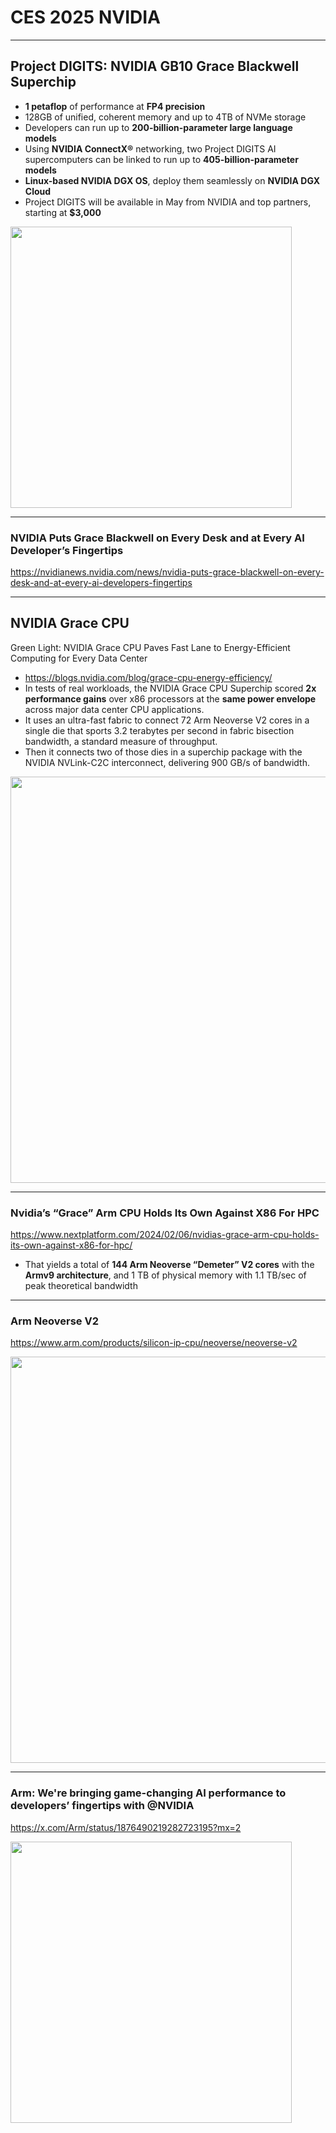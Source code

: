 # CES 2025 NVIDIA

---
## Project DIGITS: NVIDIA GB10 Grace Blackwell Superchip
* **1 petaflop** of performance at **FP4 precision**
* 128GB of unified, coherent memory and up to 4TB of NVMe storage
* Developers can run up to **200-billion-parameter large language models**
* Using **NVIDIA ConnectX®** networking, two Project DIGITS AI supercomputers can be linked to run up to **405-billion-parameter models**
* **Linux-based NVIDIA DGX OS**, deploy them seamlessly on **NVIDIA DGX Cloud**
* Project DIGITS will be available in May from NVIDIA and top partners, starting at **$3,000**

<img src="https://github.com/user-attachments/assets/926a0963-1248-4a10-a49f-961c836bf46d" width=450>

---
### NVIDIA Puts Grace Blackwell on Every Desk and at Every AI Developer’s Fingertips
https://nvidianews.nvidia.com/news/nvidia-puts-grace-blackwell-on-every-desk-and-at-every-ai-developers-fingertips

---
## NVIDIA Grace CPU
Green Light: NVIDIA Grace CPU Paves Fast Lane to Energy-Efficient Computing for Every Data Center
* https://blogs.nvidia.com/blog/grace-cpu-energy-efficiency/
* In tests of real workloads, the NVIDIA Grace CPU Superchip scored **2x performance gains** over x86 processors at the **same power envelope** across major data center CPU applications.
* It uses an ultra-fast fabric to connect 72 Arm Neoverse V2 cores in a single die that sports 3.2 terabytes per second in fabric bisection bandwidth, a standard measure of throughput.
* Then it connects two of those dies in a superchip  package with the NVIDIA NVLink-C2C interconnect, delivering 900 GB/s of bandwidth.

<img src="https://github.com/user-attachments/assets/4fa0bf21-5de3-40df-aefe-73ebeb44fe20" width=650>

---
### Nvidia’s “Grace” Arm CPU Holds Its Own Against X86 For HPC
https://www.nextplatform.com/2024/02/06/nvidias-grace-arm-cpu-holds-its-own-against-x86-for-hpc/
* That yields a total of **144 Arm Neoverse “Demeter” V2 cores** with the **Armv9 architecture**, and 1 TB of physical memory with 1.1 TB/sec of peak theoretical bandwidth

---
### Arm Neoverse V2
https://www.arm.com/products/silicon-ip-cpu/neoverse/neoverse-v2

<img src="https://github.com/user-attachments/assets/c874d702-f74d-425c-a7d1-b20fce9bb6d8" width=650>

---
### Arm: We're bringing game-changing AI performance to developers’ fingertips with @NVIDIA
https://x.com/Arm/status/1876490219282723195?mx=2 

<img src="https://github.com/user-attachments/assets/bf45b7b5-5796-4106-9bb7-f5d430815e60" width=450>
